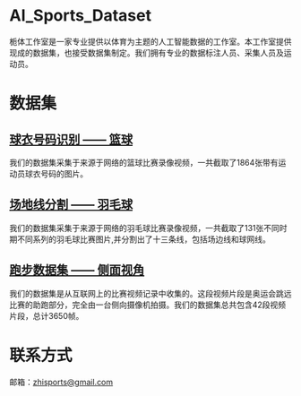 # AI_Sports_Dataset
栀体工作室是一家专业提供以体育为主题的人工智能数据的工作室。本工作室提供现成的数据集，也接受数据集制定。我们拥有专业的数据标注人员、采集人员及运动员。

# 数据集

## [**球衣号码识别 —— 篮球**](data/Jersey_Number_Recognition)

我们的数据集采集于来源于网络的篮球比赛录像视频，一共截取了1864张带有运动员球衣号码的图片。

## [**场地线分割 —— 羽毛球**](data/Field_Line_Segmentation)

我们的数据集采集于来源于网络的羽毛球比赛录像视频，一共截取了131张不同时期不同系列的羽毛球比赛图片,并分割出了十三条线，包括场边线和球网线。

## [**跑步数据集 —— 侧面视角**](data/Human_Pose_Estimatie_Side_View)

我们的数据集是从互联网上的比赛视频记录中收集的。这段视频片段是奥运会跳远比赛的助跑部分，完全由一台侧向摄像机拍摄。我们的数据集总共包含42段视频片段，总计3650帧。

# 联系方式

邮箱：zhisports@gmail.com
